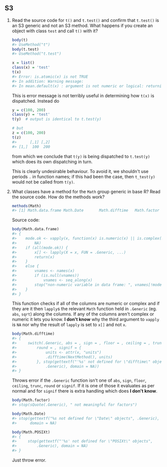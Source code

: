 S3
--

1.  Read the source code for `t()` and `t.test()` and confirm that `t.test()` is an S3 generic and not an S3 method.
    What happens if you create an object with class `test` and call `t()` with it?
    
    ```r
    body(t)
    #> UseMethod("t")
    body(t.test)
    #> UseMethod("t.test")
    
    x = list()
    class(x) = 'test'
    t(x)
    #> Error: is.atomic(x) is not TRUE
    #> In addition: Warning message:
    #> In mean.default(x) : argument is not numeric or logical: returning NA
    ```
    
    This is error message is not terribly useful in determining how `t(x)` is dispatched. Instead do
    
    ```r
    y = c(100, 200)
    class(y) = 'test'
    t(y)  # output is identical to t.test(y)
    
    # but
    z = c(100, 200)
    t(z)
    #>      [,1] [,2]
    #> [1,]  100  200
    ```
    
    from which we conclude that `t(y)` is being dispatched to `t.test(y)` which does its own dispatching in turn.
    
    This is clearly undesirable behaviour. To avoid it, we shouldn't use periods `.` in function names; if this
    had been the case, then `t_test(y)` would not be called from `t(y)`.
    
2.  What classes have a method for the `Math` group generic in base R?
    Read the source code. How do the methods work?
    
    ```r
    methods(Math)
    #> [1] Math.data.frame Math.Date       Math.difftime   Math.factor     Math.POSIXt
    ```
    
    Source code:
    ```r
    body(Math.data.frame)
    #> {
    #>    mode.ok <- vapply(x, function(x) is.numeric(x) || is.complex(x), 
    #>        NA)
    #>    if (all(mode.ok)) {
    #>        x[] <- lapply(X = x, FUN = .Generic, ...)
    #>        return(x)
    #>    }
    #>    else {
    #>        vnames <- names(x)
    #>        if (is.null(vnames)) 
    #>            vnames <- seq_along(x)
    #>        stop("non-numeric variable in data frame: ", vnames[!mode.ok])
    #>    }
    #> }
    ```
    This function checks if all of the columns are numeric or complex and if they are it then `lapply`s the
    relevant `Math` function held in `.Generic` (eg. `abs`, `sqrt`) along the columns. If any of the columns
    aren't complex or numeric it lets you know. **I don't know** why the third argument to `vapply` is `NA` nor
    why the result of `lapply` is set to `x[]` and not `x`.

    ```r
    body(Math.difftime)
    #> {
    #>     switch(.Generic, abs = , sign = , floor = , ceiling = , trunc = , 
    #>         round = , signif = {
    #>             units <- attr(x, "units")
    #>             .difftime(NextMethod(), units)
    #>         }, stop(gettextf("'%s' not defined for \"difftime\" objects", 
    #>             .Generic), domain = NA))
    #> }
    ```
    Throws error if the `.Generic` function isn't one of `abs`, `sign`, `floor`, `ceiling`, `trunc`, `round`
    or `signif`. If it is one of those it evaluates as per normal and for `signif` there is extra handling
    which does **I don't know**.
    
    
    ```r
    body(Math.factor)
    #> stop(sQuote(.Generic), " not meaningful for factors")
    
    body(Math.Date)
    #> stop(gettextf("%s not defined for \"Date\" objects", .Generic), 
    #>      domain = NA)
    
    body(Math.POSIXt)
    #> {
    #>     stop(gettextf("'%s' not defined for \"POSIXt\" objects", 
    #>         .Generic), domain = NA)
    #> }
    ```
    Just throw error.


